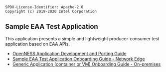 ```text
SPDX-License-Identifier: Apache-2.0
Copyright (c) 2019-2020 Intel Corporation
```

## Sample EAA Test Application

This application presents a simple and lightweight producer-consumer test application based on EAA APIs.

- [OpenNESS Application Development and Porting Guide](https://github.com/otcshare/specs/blob/master/doc/applications/openness_appguide.md)
- [Sample EAA Test Application Onboarding Guide - Network Edge](https://github.com/otcshare/specs/blob/master/doc/applications-onboard/network-edge-applications-onboarding.md#onboarding-sample-application)
- [Generic Application (container or VM) Onboarding Guide - On-premises](https://github.com/otcshare/specs/blob/master/doc/applications-onboard/on-premises-applications-onboarding.md#onboarding-applications)

